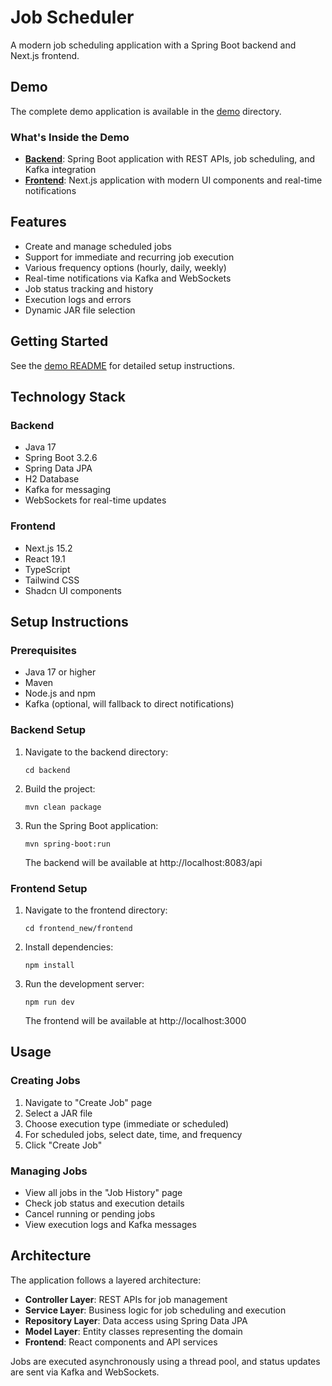 # Job Scheduler

A modern job scheduling application with a Spring Boot backend and Next.js frontend.

## Demo

The complete demo application is available in the [demo](./demo) directory.

### What's Inside the Demo

- **[Backend](./demo/backend)**: Spring Boot application with REST APIs, job scheduling, and Kafka integration
- **[Frontend](./demo/frontend)**: Next.js application with modern UI components and real-time notifications

## Features

- Create and manage scheduled jobs
- Support for immediate and recurring job execution
- Various frequency options (hourly, daily, weekly)
- Real-time notifications via Kafka and WebSockets
- Job status tracking and history
- Execution logs and errors
- Dynamic JAR file selection

## Getting Started

See the [demo README](./demo/README.md) for detailed setup instructions.

## Technology Stack

### Backend
- Java 17
- Spring Boot 3.2.6
- Spring Data JPA
- H2 Database
- Kafka for messaging
- WebSockets for real-time updates

### Frontend
- Next.js 15.2
- React 19.1
- TypeScript
- Tailwind CSS
- Shadcn UI components

## Setup Instructions

### Prerequisites
- Java 17 or higher
- Maven
- Node.js and npm
- Kafka (optional, will fallback to direct notifications)

### Backend Setup
1. Navigate to the backend directory:
   ```
   cd backend
   ```
2. Build the project:
   ```
   mvn clean package
   ```
3. Run the Spring Boot application:
   ```
   mvn spring-boot:run
   ```
   The backend will be available at http://localhost:8083/api

### Frontend Setup
1. Navigate to the frontend directory:
   ```
   cd frontend_new/frontend
   ```
2. Install dependencies:
   ```
   npm install
   ```
3. Run the development server:
   ```
   npm run dev
   ```
   The frontend will be available at http://localhost:3000

## Usage

### Creating Jobs
1. Navigate to "Create Job" page
2. Select a JAR file
3. Choose execution type (immediate or scheduled)
4. For scheduled jobs, select date, time, and frequency
5. Click "Create Job"

### Managing Jobs
- View all jobs in the "Job History" page
- Check job status and execution details
- Cancel running or pending jobs
- View execution logs and Kafka messages

## Architecture

The application follows a layered architecture:
- **Controller Layer**: REST APIs for job management
- **Service Layer**: Business logic for job scheduling and execution
- **Repository Layer**: Data access using Spring Data JPA
- **Model Layer**: Entity classes representing the domain
- **Frontend**: React components and API services

Jobs are executed asynchronously using a thread pool, and status updates are sent via Kafka and WebSockets.
